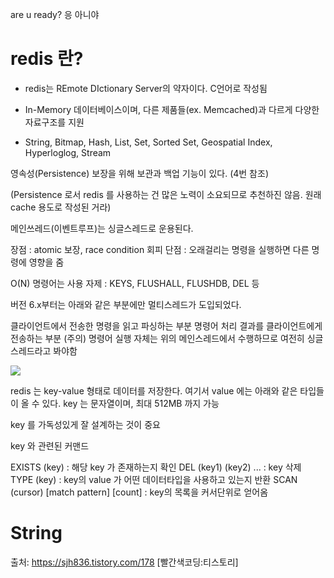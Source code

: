 are u ready? 
응 아니야

# redis 란?
- redis는 REmote DIctionary Server의 약자이다. C언어로 작성됨

- In-Memory 데이터베이스이며, 다른 제품들(ex. Memcached)과 다르게 다양한 자료구조를 지원
- String, Bitmap, Hash, List, Set, Sorted Set, Geospatial Index, Hyperloglog, Stream


영속성(Persistence) 보장을 위해 보관과 백업 기능이 있다. (4번 참조)

(Persistence 로서 redis 를 사용하는 건 많은 노력이 소요되므로 추천하진 않음. 원래 cache 용도로 작성된 거라)


메인쓰레드(이벤트루프)는 싱글스레드로 운용된다.

장점 : atomic 보장, race condition 회피
단점 : 오래걸리는 명령을 실행하면 다른 명령에 영향을 줌

O(N) 명령어는 사용 자제 : KEYS, FLUSHALL, FLUSHDB, DEL 등




버전 6.x부터는 아래와 같은 부분에만 멀티스레드가 도입되었다.

클라이언트에서 전송한 명령을 읽고 파싱하는 부분
명령어 처리 결과를 클라이언트에게 전송하는 부분
(주의) 명령어 실행 자체는 위의 메인스레드에서 수행하므로 여전히 싱글스레드라고 봐야함


![](https://velog.velcdn.com/images/noahshin__11/post/8e73d738-4412-4332-9692-5142a6889e5b/image.png)


redis 는 key-value 형태로 데이터를 저장한다. 여기서 value 에는 아래와 같은 타입들이 올 수 있다.
key 는 문자열이며, 최대 512MB 까지 가능

key 를 가독성있게 잘 설계하는 것이 중요


key 와 관련된 커맨드

EXISTS (key) : 해당 key 가 존재하는지 확인
DEL (key1) (key2) ... : key 삭제
TYPE (key) : key의 value 가 어떤 데이터타입을 사용하고 있는지 반환
SCAN (cursor) [match pattern] [count] : key의 목록을 커서단위로 얻어옴


# String


















출처: https://sjh836.tistory.com/178 [빨간색코딩:티스토리]